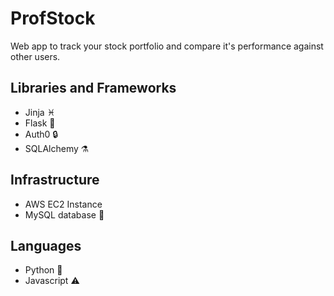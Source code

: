 
# ProfStock

Web app to track your stock portfolio and compare it's performance against other users.

## Libraries and Frameworks
- Jinja ♓️
- Flask 🧪
- Auth0 🔒
- SQLAlchemy ⚗️
## Infrastructure
- AWS EC2 Instance 
- MySQL database 🔩
## Languages
- Python 🐍
- Javascript ⚠️
